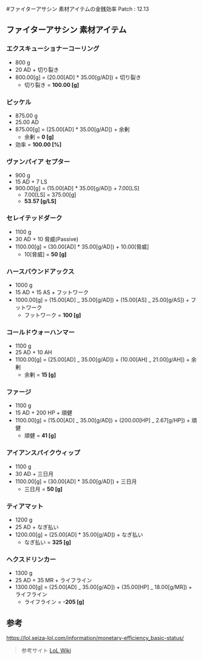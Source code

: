 #ファイターアサシン 素材アイテムの金銭効率
Patch : 12.13

## ファイターアサシン 素材アイテム

### エクスキューショナーコーリング

- 800 g
- 20 AD + 切り裂き
- 800.00[g] = (20.00[AD] \* 35.00[g/AD]) + 切り裂き
  - 切り裂き = **100.00 [g]**

### ピッケル

- 875.00 g
- 25.00 AD
- 875.00[g] = (25.00[AD] \* 35.00[g/AD]) + 余剰
  - 余剰 = **0 [g]**
- 効率 = **100.00 [%]**

### ヴァンパイア セプター

- 900 g
- 15 AD + 7 LS
- 900.00[g] = (15.00[AD] \* 35.00[g/AD]) + 7.00[LS]
  - 7.00[LS] = 375.00[g]
  - **53.57 [g/LS]**

### セレイテッドダーク

- 1100 g
- 30 AD + 10 脅威(Passive)
- 1100.00[g] = (30.00[AD] \* 35.00[g/AD]) + 10.00[脅威]
  - 10[脅威] = **50 [g]**

### ハースバウンドアックス

- 1000 g
- 15 AD + 15 AS + フットワーク
- 1000.00[g] = (15.00[AD] _ 35.00[g/AD]) + (15.00[AS] _ 25.00[g/AS]) + フットワーク
  - フットワーク = **100 [g]**

### コールドウォーハンマー

- 1100 g
- 25 AD + 10 AH
- 1100.00[g] = (25.00[AD] _ 35.00[g/AD]) + (10.00[AH] _ 21.00[g/AH]) + 余剰
  - 余剰 = **15 [g]**

### ファージ

- 1100 g
- 15 AD + 200 HP + 頑健
- 1100.00[g] = (15.00[AD] _ 35.00[g/AD]) + (200.00[HP] _ 2.67[g/HP]) + 頑健
  - 頑健 = **41 [g]**

### アイアンスパイクウィップ

- 1100 g
- 30 AD + 三日月
- 1100.00[g] = (30.00[AD] \* 35.00[g/AD]) + 三日月
  - 三日月 = **50 [g]**

### ティアマット

- 1200 g
- 25 AD + なぎ払い
- 1200.00[g] = (25.00[AD] \* 35.00[g/AD]) + なぎ払い
  - なぎ払い = **325 [g]**

### へクスドリンカー

- 1300 g
- 25 AD + 35 MR + ライフライン
- 1300.00[g] = (25.00[AD] _ 35.00[g/AD]) + (35.00[HP] _ 18.00[g/MR]) + ライフライン
  - ライフライン = **-205 [g]**

## 参考

https://lol.seiza-lol.com/information/monetary-efficiency_basic-status/

> 参考サイト
> [LoL Wiki](https://www.loljp-wiki.jp/)
